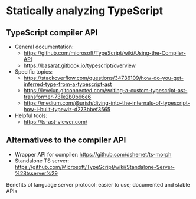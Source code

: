 # Statically analyzing TypeScript

## TypeScript compiler API

* General documentation:
  * https://github.com/microsoft/TypeScript/wiki/Using-the-Compiler-API
  * https://basarat.gitbook.io/typescript/overview
* Specific topics:
  * https://stackoverflow.com/questions/34736109/how-do-you-get-inferred-type-from-a-typescript-ast
  * https://levelup.gitconnected.com/writing-a-custom-typescript-ast-transformer-731e2b0b66e6
  * https://medium.com/@urish/diving-into-the-internals-of-typescript-how-i-built-typewiz-d273bbef3565
* Helpful tools:
  * https://ts-ast-viewer.com/

## Alternatives to the compiler API

* Wrapper API for compiler: https://github.com/dsherret/ts-morph
* Standalone TS server: https://github.com/Microsoft/TypeScript/wiki/Standalone-Server-%28tsserver%29

Benefits of language server protocol: easier to use; documented and stable APIs
